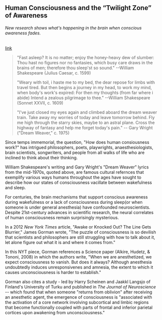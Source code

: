## Human Consciousness and the “Twilight Zone” of Awareness

###### New research shows what's happening in the brain when conscious awareness fades.

[link](https://www.psychologytoday.com/intl/blog/the-athletes-way/202101/human-consciousness-and-the-twilight-zone-awareness)

> "Fast asleep? It is no matter; enjoy the honey-heavy dew of slumber: Thou hast no figures nor no fantasies, which busy care draws in the brains of men; therefore thou sleep'st so sound." --William Shakespeare (Julius Caesar, c. 1599)
>
> "Weary with toil, i haste me to my bed, the dear repose for limbs with travel tired. But then begins a journey in my head, to work my mind, when body's work's expired: For then my thoughts (from far where i abide) Intend a zealous pilgrimage to thee." --William Shakespeare (Sonnet XXVII, c. 1609)
>
> "I've just closed my eyes again and climbed aboard the dream weaver train. Take away my worries of today and leave tomorrow behind. Fly me high through the starry skies, maybe to an astral plane. Cross the highway of fantasy and help me forget today's pain." -- Gary Wright ("Dream Weaver," c. 1975)

Since temps immemorial, the question, "How does human consiousness work?" has intrigued philosophers, poets, playwrights, anaesthesiologists, brain scientists, songwriters, and people from all walks of life who are inclined to think about their thinking.

William Shakespeare's writing and Gary Wright's "Dream Weaver" lyrics from the mid-1970s, quoted above, are famous cultural refernces that exemplify various ways humans throughout the ages have sought to describe how our states of consciousness vacillate between wakefulness and sleep.

For centuries, the brain mechanisms that support conscious awareness during wakefulness or a lack of consciousness during sleep(or when someone is under general anesthesia) have confounded neuroscientists. Despite 21st-century advances in scientific research, the neural correlates of human consciousness remain surprisingly mysterious.

In a 2012 *New York Times* article, "Awake or Knocked Out? The Line Gets Blurrier," James Gorman wrote, "The puzzle of consciousness is so devilish that scientists and philosophers are still struggling with how to talk about it, let alone figure out what it is and where it comes from."

In this NYT piece, Gorman references a Science paper (Alkire, Hudetz, & Tononi, 2008) in which the authors write, "When we are anesthetized, we expect consciousness to vanish. But does it always? Although anesthesia undoubtedly induces unresponsivenes and amnesia, the extent to which it causes unconsciousness is harder to establish."

Gorman also cites a study - led by Harry Scheinen and Jaakkl Langsjo of Finland's University of Turku and published in *The Journal of Neuroscience* -- which found that when someone "returns from oblivion" after receiving an anesthetic agent, the emergence of consciousness is "associated with the activation of a core network involving subcortical and limbic regions that become functionally coupled with parts of frontal and inferior parietal cortices upon awakening from unconsciousness."
